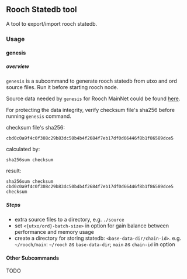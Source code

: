 ## Rooch Statedb tool

A tool to export/import rooch statedb.

### Usage

#### genesis

##### overview

`genesis` is a subcommand to generate rooch statedb from utxo and ord source files. Run it before starting rooch node.

Source data needed by `genesis` for Rooch MainNet could be
found [here](https://storage.googleapis.com/rooch_dev/genesis-source/README.md).

For protecting the data integrity, verify checksum file's sha256 before running `genesis` command.

checksum file's sha256:

`cbd0c0a9f4c0f308c29b83dc50b4b4f2684f7eb17df0d66446f8b1f86589dce5`

calculated by:

```shell
sha256sum checksum
```

result:

```shell
sha256sum checksum
cbd0c0a9f4c0f308c29b83dc50b4b4f2684f7eb17df0d66446f8b1f86589dce5  checksum
```

##### Steps

- extra source files to a directory, e.g. `./source`
- set `<{utxo/ord}-batch-size>` in option for gain balance between performance and memory usage
- create a directory for storing statedb: `<base-data-dir/chain-id>`. e.g. `~/rooch/main`: `~/rooch`
  as `base-data-dir`; `main` as `chain-id` in option

#### Other Subcommands

TODO

